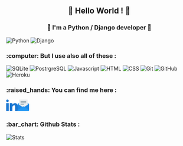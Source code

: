 <h2 align='center'>👋 Hello World ! 👋 </h2>
<h3 align ='center'>🐍 I'm a Python / Django developer 🐍 </h3>

![Python](https://img.shields.io/badge/Python-3776AB?style=for-the-badge&logo=python&logoColor=white)
![Django](https://img.shields.io/badge/Django-092E20?style=for-the-badge&logo=django&logoColor=white)


<h3> :computer: But I use also all of these :</h3> 

![SQLite](https://img.shields.io/badge/SQLite-07405E?style=for-the-badge&logo=sqlite&logoColor=white)
![PostrgreSQL](https://img.shields.io/badge/PostgreSQL-316192?style=for-the-badge&logo=postgresql&logoColor=white)
![Javascript](https://img.shields.io/badge/JavaScript-F7DF1E?style=for-the-badge&logo=javascript&logoColor=black)
![HTML](https://img.shields.io/badge/HTML-239120?style=for-the-badge&logo=html5&logoColor=white)
![CSS](https://img.shields.io/badge/CSS-239120?&style=for-the-badge&logo=css3&logoColor=white)
![Git](https://img.shields.io/badge/git-%23F05033.svg?style=for-the-badge&logo=git&logoColor=white)
![GitHub](https://img.shields.io/badge/github-%23121011.svg?style=for-the-badge&logo=github&logoColor=white)
![Heroku](https://img.shields.io/badge/Heroku-430098?style=for-the-badge&logo=heroku&logoColor=white)

<h3> :raised_hands: You can find me here :</h3>

<a href="https://www.linkedin.com/in/pierrebellegueule/"><img align="left" src="images/linkedin.png" alt="Pierre Bellegueule | LinkedIn" width="31px"/></a>
<a href="mailto:pierre.bellegueule62@outlook.fr"><img align="left" src="images/email.png" alt="Pierre Bellegueule | Email Address" width="31px"/></a>

<br></br>
<h3>:bar_chart: Github Stats :</h3>

![Stats](	https://github-readme-stats.vercel.app/api/top-langs/?username=Pierre12412&theme=blue-green)
